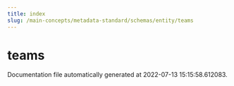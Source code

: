 ```yaml
---
title: index
slug: /main-concepts/metadata-standard/schemas/entity/teams
---
```


# teams

Documentation file automatically generated at 2022-07-13 15:15:58.612083.
